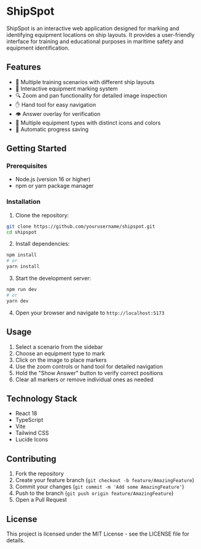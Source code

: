 # ShipSpot

ShipSpot is an interactive web application designed for marking and identifying equipment locations on ship layouts. It provides a user-friendly interface for training and educational purposes in maritime safety and equipment identification.

## Features

- 🚢 Multiple training scenarios with different ship layouts
- 🎯 Interactive equipment marking system
- 🔍 Zoom and pan functionality for detailed image inspection
- ✋ Hand tool for easy navigation
- 👁️ Answer overlay for verification
- 🎨 Multiple equipment types with distinct icons and colors
- 💾 Automatic progress saving

## Getting Started

### Prerequisites

- Node.js (version 16 or higher)
- npm or yarn package manager

### Installation

1. Clone the repository:
```bash
git clone https://github.com/yourusername/shipspot.git
cd shipspot
```

2. Install dependencies:
```bash
npm install
# or
yarn install
```

3. Start the development server:
```bash
npm run dev
# or
yarn dev
```

4. Open your browser and navigate to `http://localhost:5173`

## Usage

1. Select a scenario from the sidebar
2. Choose an equipment type to mark
3. Click on the image to place markers
4. Use the zoom controls or hand tool for detailed navigation
5. Hold the "Show Answer" button to verify correct positions
6. Clear all markers or remove individual ones as needed

## Technology Stack

- React 18
- TypeScript
- Vite
- Tailwind CSS
- Lucide Icons

## Contributing

1. Fork the repository
2. Create your feature branch (`git checkout -b feature/AmazingFeature`)
3. Commit your changes (`git commit -m 'Add some AmazingFeature'`)
4. Push to the branch (`git push origin feature/AmazingFeature`)
5. Open a Pull Request

## License

This project is licensed under the MIT License - see the LICENSE file for details.
